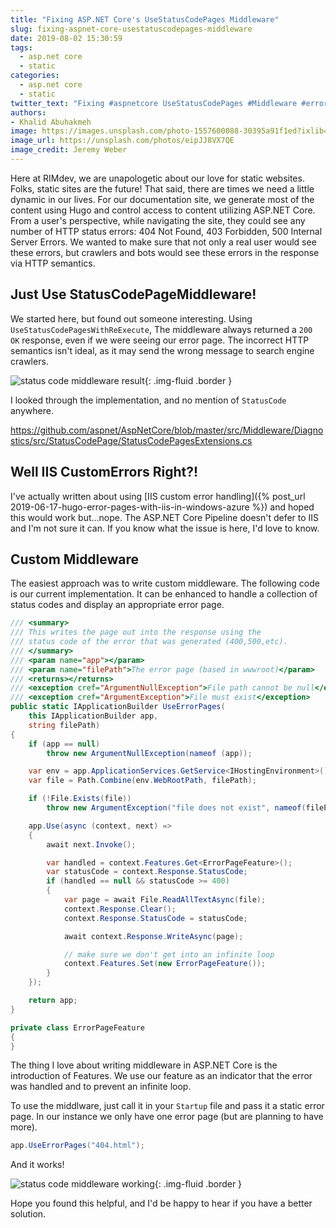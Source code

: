 ```yaml
---
title: "Fixing ASP.NET Core's UseStatusCodePages Middleware"
slug: fixing-aspnet-core-usestatuscodepages-middleware
date: 2019-08-02 15:30:59
tags:
  - asp.net core
  - static
categories:
  - asp.net core
  - static
twitter_text: "Fixing #aspnetcore UseStatusCodePages #Middleware #error #http @aspnet #dotnet @dotnet"
authors: 
- Khalid Abuhakmeh
image: https://images.unsplash.com/photo-1557600088-30395a91f1ed?ixlib=rb-1.2.1&ixid=eyJhcHBfaWQiOjEyMDd9&auto=format&fit=crop&w=1650&q=80
image_url: https://unsplash.com/photos/eipJJ8VX7QE
image_credit: Jeremy Weber
---
```


Here at RIMdev, we are unapologetic about our love for static websites. Folks, static sites are the future! That said, there are times we need a little dynamic in our lives. For our documentation site, we generate most of the content using Hugo and control access to content utilizing ASP.NET Core. From a user's perspective, while navigating the site, they could see any number of HTTP status errors: 404 Not Found, 403 Forbidden, 500 Internal Server Errors. We wanted to make sure that not only a real user would see these errors, but crawlers and bots would see these errors in the response via HTTP semantics.

## Just Use StatusCodePageMiddleware!

We started here, but found out someone interesting. Using `UseStatusCodePagesWithReExecute`, The middleware always returned a `200 OK` response, even if we were seeing our error page. The incorrect HTTP semantics isn't ideal, as it may send the wrong message to search engine crawlers.

![status code middleware result](/images/asp-net-core-statusmiddleware.png){: .img-fluid .border }

I looked through the implementation, and no mention of `StatusCode` anywhere.

https://github.com/aspnet/AspNetCore/blob/master/src/Middleware/Diagnostics/src/StatusCodePage/StatusCodePagesExtensions.cs

## Well IIS CustomErrors Right?!

I've actually written about using [IIS custom error handling]({% post_url 2019-06-17-hugo-error-pages-with-iis-in-windows-azure %}) and hoped this would work but...nope. The ASP.NET Core Pipeline doesn't defer to IIS and I'm not sure it can. If you know what the issue is here, I'd love to know.

## Custom Middleware

The easiest approach was to write custom middleware. The following code is our current implementation. It can be enhanced to handle a collection of status codes and display an appropriate error page.

```c#
/// <summary>
/// This writes the page out into the response using the
/// status code of the error that was generated (400,500,etc).
/// </summary>
/// <param name="app"></param>
/// <param name="filePath">The error page (based in wwwroot)</param>
/// <returns></returns>
/// <exception cref="ArgumentNullException">File path cannot be null</exception>
/// <exception cref="ArgumentException">File must exist</exception>
public static IApplicationBuilder UseErrorPages(
    this IApplicationBuilder app,
    string filePath)
{
    if (app == null)
        throw new ArgumentNullException(nameof (app));

    var env = app.ApplicationServices.GetService<IHostingEnvironment>();
    var file = Path.Combine(env.WebRootPath, filePath);

    if (!File.Exists(file))
        throw new ArgumentException("file does not exist", nameof(filePath));

    app.Use(async (context, next) =>
    {
        await next.Invoke();

        var handled = context.Features.Get<ErrorPageFeature>();
        var statusCode = context.Response.StatusCode;
        if (handled == null && statusCode >= 400)
        {
            var page = await File.ReadAllTextAsync(file);
            context.Response.Clear();
            context.Response.StatusCode = statusCode;

            await context.Response.WriteAsync(page);

            // make sure we don't get into an infinite loop
            context.Features.Set(new ErrorPageFeature());
        }
    });

    return app;
}

private class ErrorPageFeature
{
}
```

The thing I love about writing middleware in ASP.NET Core is the introduction of Features. We use our feature as an indicator that the error was handled and to prevent an infinite loop.

To use the middlware, just call it in your `Startup` file and pass it a static error page. In our instance we only have one error page (but are planning to have more).

```c#
app.UseErrorPages("404.html");
```

And it works!

![status code middleware working](/images/asp-net-core-statusmiddleware-working.png){: .img-fluid .border }

Hope you found this helpful, and I'd be happy to hear if you have a better solution.
